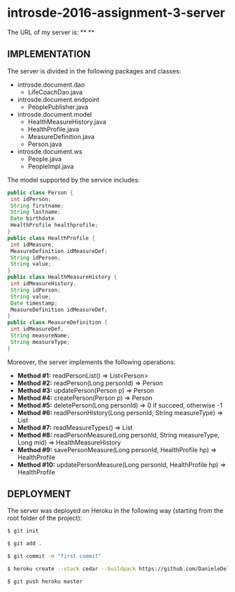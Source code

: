 # introsde-2016-assignment-3-server

The URL of my server is: ** **

## IMPLEMENTATION
The server is divided in the following packages and classes:

* introsde.document.dao
  * LifeCoachDao.java
* introsde.document.endpoint
  * PeoplePublisher.java
* introsde.document.model
  * HealthMeasureHistory.java
  * HealthProfile.java
  * MeasureDefinition.java
  * Person.java
* introsde.document.ws
  * People.java
  * PeopleImpl.java
  
The model supported by the service includes:
```java
public class Person {
 int idPerson;
 String firstname;
 String lastname;
 Date birthdate
 HealthProfile healthprofile;
}
public class HealthProfile {
 int idMeasure,
 MeasureDefinition idMeasureDef;
 String idPerson;
 String value;
}
public class HealthMeasureHistory {
 int idMeasureHistory,
 String idPerson;
 String value;
 Date timestamp;
 MeasureDefinition idMeasureDef;
}
public class MeasureDefinition {
 int idMeasureDef,
 String measureName;
 String measureType;
}
```

Moreover, the server implements the following operations:
* **Method #1:** readPersonList() => List\<Person>
* **Method #2:** readPerson(Long personId) => Person
* **Method #3:** updatePerson(Person p) => Person
* **Method #4:** createPerson(Person p) => Person
* **Method #5:** deletePerson(Long personId) => 0 if succeed, otherwise -1
* **Method #6:** readPersonHistory(Long personId, String measureType) => List<HealthMeasureHistory>
* **Method #7:** readMeasureTypes() => List<MeasureDefinition>
* **Method #8:** readPersonMeasure(Long personId, String measureType, Long mid) => HealthMeasureHistory
* **Method #9:** savePersonMeasure(Long personId, HealthProfile hp) => HealthProfile
* **Method #10:** updatePersonMeasure(Long personId, HealthProfile hp) => HealthProfile

## DEPLOYMENT

The server was deployed on Heroku in the following way (starting from the root folder of the project):

```sh
$ git init

$ git add .

$ git commit -m "first commit"

$ heroku create --stack cedar --buildpack https://github.com/DanieleDellagiacoma/heroku-buildpack-ant

$ git push heroku master
```
